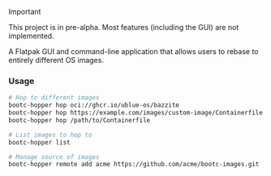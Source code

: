 > [!IMPORTANT]  
> This project is in pre-alpha. Most features (including the GUI) are not implemented.

A Flatpak GUI and command-line application that allows users to rebase to entirely different OS images.

### Usage

```bash
# Hop to different images
bootc-hopper hop oci://ghcr.io/ublue-os/bazzite
bootc-hopper hop https://example.com/images/custom-image/Containerfile
bootc-hopper hop /path/to/Containerfile

# List images to hop to
bootc-hopper list

# Manage source of images
bootc-hopper remote add acme https://github.com/acme/bootc-images.git
```


